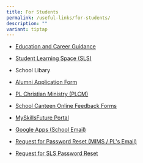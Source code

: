 ```yaml
---
title: For Students
permalink: /useful-links/for-students/
description: ""
variant: tiptap
---
```

<ul>
<li>
<p><a href="https://staging.d31lf6q9623hn3.amplifyapp.com/signature-programmes/education-and-career-guidance" rel="noopener noreferrer nofollow" target="_blank">Education and Career Guidance</a>
</p>
</li>
<li>
<p><a href="https://learning.moe.edu.sg/" rel="noopener noreferrer nofollow" target="_blank">Student Learning Space (SLS)</a>
</p>
</li>
<li>
<p>School Libary</p>
</li>
<li>
<p><a href="/files/alumniAppForm.pdf" rel="noopener noreferrer nofollow" target="_blank">Alumni Application Form</a>
</p>
</li>
<li>
<p><a href="https://sites.google.com/site/iheartplmgss/" rel="noopener noreferrer nofollow" target="_blank">PL Christian Ministry (PLCM)</a>
</p>
</li>
<li>
<p><a href="https://staging.d31lf6q9623hn3.amplifyapp.com/articles/announcements/school-canteen-online-feedback-forms" rel="noopener noreferrer nofollow" target="_blank">School Canteen Online Feedback Forms</a>
</p>
</li>
<li>
<p><a href="http://go.gov.sg/mysfsec" rel="noopener noreferrer nofollow" target="_blank">MySkillsFuture Portal</a>
</p>
</li>
<li>
<p><a href="https://mail.google.com/a/plmgss.edu.sg" rel="noopener noreferrer nofollow" target="_blank">Google Apps (School Email)</a>
</p>
</li>
<li>
<p><a href="https://goo.gl/oiafPt" rel="noopener noreferrer nofollow" target="_blank">Request for Password Reset (MIMS / PL's Email)</a>
</p>
</li>
<li>
<p><a href="http://bit.ly/SLS_PLMGSS" rel="noopener noreferrer nofollow" target="_blank">Request for SLS Password Reset</a>
</p>
</li>
</ul>
<p></p>